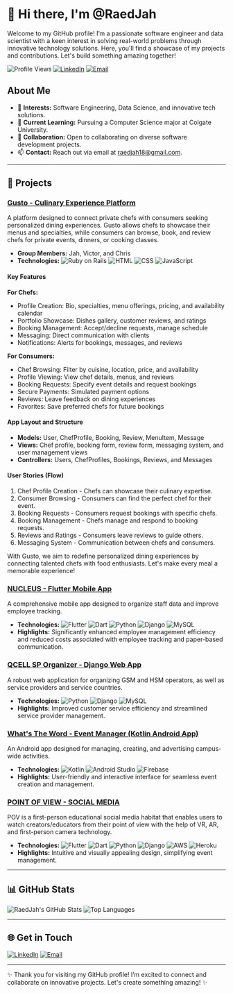 # 👋 Hi there, I'm @RaedJah

Welcome to my GitHub profile! I’m a passionate software engineer and data scientist with a keen interest in solving real-world problems through innovative technology solutions. Here, you'll find a showcase of my projects and contributions. Let's build something amazing together!

![Profile Views](https://komarev.com/ghpvc/?username=RaedJah&color=brightgreen)
[![LinkedIn](https://img.shields.io/badge/LinkedIn-Connect-blue)](https://www.linkedin.com/in/raed-jah-27785020b/)
[![Email](https://img.shields.io/badge/Email-Contact-yellow)](mailto:raedjah18@gmail.com)

## About Me
- 👀 **Interests:** Software Engineering, Data Science, and innovative tech solutions.
- 🌱 **Current Learning:** Pursuing a Computer Science major at Colgate University.
- 💞️ **Collaboration:** Open to collaborating on diverse software development projects.
- 📫 **Contact:** Reach out via email at [raedjah18@gmail.com](mailto:raedjah18@gmail.com).

---

## 🚀 Projects

### [Gusto - Culinary Experience Platform](https://github.com/raedjah1/Gusto.git)
A platform designed to connect private chefs with consumers seeking personalized dining experiences. Gusto allows chefs to showcase their menus and specialties, while consumers can browse, book, and review chefs for private events, dinners, or cooking classes.
- **Group Members:** Jah, Victor, and Chris
- **Technologies:** ![Ruby on Rails](https://img.shields.io/badge/-Ruby%20on%20Rails-red) ![HTML](https://img.shields.io/badge/-HTML5-orange) ![CSS](https://img.shields.io/badge/-CSS3-blue) ![JavaScript](https://img.shields.io/badge/-JavaScript-yellow)

#### Key Features
**For Chefs:**
- Profile Creation: Bio, specialties, menu offerings, pricing, and availability calendar
- Portfolio Showcase: Dishes gallery, customer reviews, and ratings
- Booking Management: Accept/decline requests, manage schedule
- Messaging: Direct communication with clients
- Notifications: Alerts for bookings, messages, and reviews

**For Consumers:**
- Chef Browsing: Filter by cuisine, location, price, and availability
- Profile Viewing: View chef details, menus, and reviews
- Booking Requests: Specify event details and request bookings
- Secure Payments: Simulated payment options
- Reviews: Leave feedback on dining experiences
- Favorites: Save preferred chefs for future bookings

#### App Layout and Structure
- **Models:** User, ChefProfile, Booking, Review, MenuItem, Message
- **Views:** Chef profile, booking form, review form, messaging system, and user management views
- **Controllers:** Users, ChefProfiles, Bookings, Reviews, and Messages

#### User Stories (Flow)
1. Chef Profile Creation - Chefs can showcase their culinary expertise.
2. Consumer Browsing - Consumers can find the perfect chef for their event.
3. Booking Requests - Consumers request bookings with specific chefs.
4. Booking Management - Chefs manage and respond to booking requests.
5. Reviews and Ratings - Consumers leave reviews to guide others.
6. Messaging System - Communication between chefs and consumers.

With Gusto, we aim to redefine personalized dining experiences by connecting talented chefs with food enthusiasts. Let's make every meal a memorable experience!

### [NUCLEUS - Flutter Mobile App](https://github.com/raedjah1/Nucleus)
A comprehensive mobile app designed to organize staff data and improve employee tracking.
- **Technologies:** ![Flutter](https://img.shields.io/badge/-Flutter-blue) ![Dart](https://img.shields.io/badge/-Dart-0175C2) ![Python](https://img.shields.io/badge/-Python-yellow) ![Django](https://img.shields.io/badge/-Django-green) ![MySQL](https://img.shields.io/badge/-MySQL-4479A1)
- **Highlights:** Significantly enhanced employee management efficiency and reduced costs associated with employee tracking and paper-based communication.

### [QCELL SP Organizer - Django Web App](https://github.com/RaedJah/djangoproject)
A robust web application for organizing GSM and HSM operators, as well as service providers and service countries.
- **Technologies:** ![Python](https://img.shields.io/badge/-Python-yellow) ![Django](https://img.shields.io/badge/-Django-green) ![MySQL](https://img.shields.io/badge/-MySQL-4479A1)
- **Highlights:** Improved customer service efficiency and streamlined service provider management.

### [What's The Word - Event Manager (Kotlin Android App)](https://github.com/RaedJah/WTW-EventManager-)
An Android app designed for managing, creating, and advertising campus-wide activities.
- **Technologies:** ![Kotlin](https://img.shields.io/badge/-Kotlin-blueviolet) ![Android Studio](https://img.shields.io/badge/-Android%20Studio-brightgreen) ![Firebase](https://img.shields.io/badge/-Firebase-orange)
- **Highlights:** User-friendly and interactive interface for seamless event creation and management.

### [POINT OF VIEW - SOCIAL MEDIA](https://github.com/raedjah1/POVBackend.git)
POV is a first-person educational social media habitat that enables users to watch creators/educators from their point of view with the help of VR, AR, and first-person camera technology.
- **Technologies:** ![Flutter](https://img.shields.io/badge/-Flutter-blue) ![Dart](https://img.shields.io/badge/-Dart-0175C2) ![Python](https://img.shields.io/badge/-Python-yellow) ![Django](https://img.shields.io/badge/-Django-green) ![AWS](https://img.shields.io/badge/-AWS-orange) ![Heroku](https://img.shields.io/badge/-Heroku-purple)
- **Highlights:** Intuitive and visually appealing design, simplifying event management.

---

## 📊 GitHub Stats
![RaedJah's GitHub Stats](https://github-readme-stats.vercel.app/api?username=RaedJah&show_icons=true&theme=radical)
![Top Languages](https://github-readme-stats.vercel.app/api/top-langs/?username=RaedJah&layout=compact&theme=radical)

---

## 🌐 Get in Touch
[![LinkedIn](https://img.shields.io/badge/LinkedIn-Connect-blue)](https://www.linkedin.com/in/your-profile)
[![Email](https://img.shields.io/badge/Email-Contact-yellow)](mailto:raedjah18@gmail.com)

---

✨ Thank you for visiting my GitHub profile! I’m excited to connect and collaborate on innovative projects. Let's create something amazing! ✨

<!---
RaedJah/RaedJah is a ✨ special ✨ repository because its `README.md` (this file) appears on your GitHub profile.
You can click the Preview link to take a look at your changes.
--->

